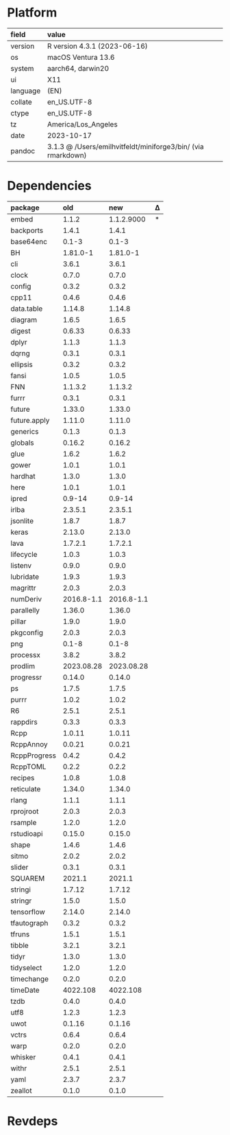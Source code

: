 # Platform

|field    |value                                                        |
|:--------|:------------------------------------------------------------|
|version  |R version 4.3.1 (2023-06-16)                                 |
|os       |macOS Ventura 13.6                                           |
|system   |aarch64, darwin20                                            |
|ui       |X11                                                          |
|language |(EN)                                                         |
|collate  |en_US.UTF-8                                                  |
|ctype    |en_US.UTF-8                                                  |
|tz       |America/Los_Angeles                                          |
|date     |2023-10-17                                                   |
|pandoc   |3.1.3 @ /Users/emilhvitfeldt/miniforge3/bin/ (via rmarkdown) |

# Dependencies

|package      |old        |new        |Δ  |
|:------------|:----------|:----------|:--|
|embed        |1.1.2      |1.1.2.9000 |*  |
|backports    |1.4.1      |1.4.1      |   |
|base64enc    |0.1-3      |0.1-3      |   |
|BH           |1.81.0-1   |1.81.0-1   |   |
|cli          |3.6.1      |3.6.1      |   |
|clock        |0.7.0      |0.7.0      |   |
|config       |0.3.2      |0.3.2      |   |
|cpp11        |0.4.6      |0.4.6      |   |
|data.table   |1.14.8     |1.14.8     |   |
|diagram      |1.6.5      |1.6.5      |   |
|digest       |0.6.33     |0.6.33     |   |
|dplyr        |1.1.3      |1.1.3      |   |
|dqrng        |0.3.1      |0.3.1      |   |
|ellipsis     |0.3.2      |0.3.2      |   |
|fansi        |1.0.5      |1.0.5      |   |
|FNN          |1.1.3.2    |1.1.3.2    |   |
|furrr        |0.3.1      |0.3.1      |   |
|future       |1.33.0     |1.33.0     |   |
|future.apply |1.11.0     |1.11.0     |   |
|generics     |0.1.3      |0.1.3      |   |
|globals      |0.16.2     |0.16.2     |   |
|glue         |1.6.2      |1.6.2      |   |
|gower        |1.0.1      |1.0.1      |   |
|hardhat      |1.3.0      |1.3.0      |   |
|here         |1.0.1      |1.0.1      |   |
|ipred        |0.9-14     |0.9-14     |   |
|irlba        |2.3.5.1    |2.3.5.1    |   |
|jsonlite     |1.8.7      |1.8.7      |   |
|keras        |2.13.0     |2.13.0     |   |
|lava         |1.7.2.1    |1.7.2.1    |   |
|lifecycle    |1.0.3      |1.0.3      |   |
|listenv      |0.9.0      |0.9.0      |   |
|lubridate    |1.9.3      |1.9.3      |   |
|magrittr     |2.0.3      |2.0.3      |   |
|numDeriv     |2016.8-1.1 |2016.8-1.1 |   |
|parallelly   |1.36.0     |1.36.0     |   |
|pillar       |1.9.0      |1.9.0      |   |
|pkgconfig    |2.0.3      |2.0.3      |   |
|png          |0.1-8      |0.1-8      |   |
|processx     |3.8.2      |3.8.2      |   |
|prodlim      |2023.08.28 |2023.08.28 |   |
|progressr    |0.14.0     |0.14.0     |   |
|ps           |1.7.5      |1.7.5      |   |
|purrr        |1.0.2      |1.0.2      |   |
|R6           |2.5.1      |2.5.1      |   |
|rappdirs     |0.3.3      |0.3.3      |   |
|Rcpp         |1.0.11     |1.0.11     |   |
|RcppAnnoy    |0.0.21     |0.0.21     |   |
|RcppProgress |0.4.2      |0.4.2      |   |
|RcppTOML     |0.2.2      |0.2.2      |   |
|recipes      |1.0.8      |1.0.8      |   |
|reticulate   |1.34.0     |1.34.0     |   |
|rlang        |1.1.1      |1.1.1      |   |
|rprojroot    |2.0.3      |2.0.3      |   |
|rsample      |1.2.0      |1.2.0      |   |
|rstudioapi   |0.15.0     |0.15.0     |   |
|shape        |1.4.6      |1.4.6      |   |
|sitmo        |2.0.2      |2.0.2      |   |
|slider       |0.3.1      |0.3.1      |   |
|SQUAREM      |2021.1     |2021.1     |   |
|stringi      |1.7.12     |1.7.12     |   |
|stringr      |1.5.0      |1.5.0      |   |
|tensorflow   |2.14.0     |2.14.0     |   |
|tfautograph  |0.3.2      |0.3.2      |   |
|tfruns       |1.5.1      |1.5.1      |   |
|tibble       |3.2.1      |3.2.1      |   |
|tidyr        |1.3.0      |1.3.0      |   |
|tidyselect   |1.2.0      |1.2.0      |   |
|timechange   |0.2.0      |0.2.0      |   |
|timeDate     |4022.108   |4022.108   |   |
|tzdb         |0.4.0      |0.4.0      |   |
|utf8         |1.2.3      |1.2.3      |   |
|uwot         |0.1.16     |0.1.16     |   |
|vctrs        |0.6.4      |0.6.4      |   |
|warp         |0.2.0      |0.2.0      |   |
|whisker      |0.4.1      |0.4.1      |   |
|withr        |2.5.1      |2.5.1      |   |
|yaml         |2.3.7      |2.3.7      |   |
|zeallot      |0.1.0      |0.1.0      |   |

# Revdeps

